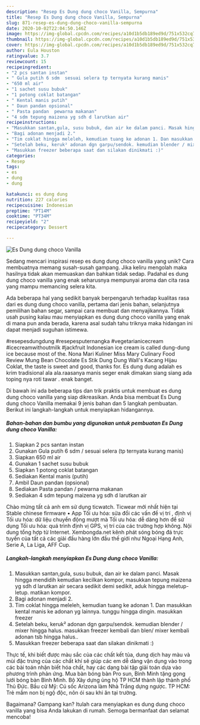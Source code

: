 ```yaml
---
description: "Resep Es Dung dung choco Vanilla, Sempurna"
title: "Resep Es Dung dung choco Vanilla, Sempurna"
slug: 871-resep-es-dung-dung-choco-vanilla-sempurna
date: 2020-10-02T22:04:50.146Z
image: https://img-global.cpcdn.com/recipes/a10d1b5db189ed9d/751x532cq70/es-dung-dung-choco-vanilla-foto-resep-utama.jpg
thumbnail: https://img-global.cpcdn.com/recipes/a10d1b5db189ed9d/751x532cq70/es-dung-dung-choco-vanilla-foto-resep-utama.jpg
cover: https://img-global.cpcdn.com/recipes/a10d1b5db189ed9d/751x532cq70/es-dung-dung-choco-vanilla-foto-resep-utama.jpg
author: Eula Houston
ratingvalue: 3.7
reviewcount: 15
recipeingredient:
- "2 pcs santan instan"
- " Gula putih 6 sdm  sesuai selera tp ternyata kurang manis"
- "650 ml air"
- "1 sachet susu bubuk"
- "1 potong coklat batangan"
- " Kental manis putih"
- " Daun pandan opsional"
- " Pasta pandan  pewarna makanan"
- "4 sdm tepung maizena yg sdh d larutkan air"
recipeinstructions:
- "Masukkan santan,gula, susu bubuk, dan air ke dalam panci. Masak hingga mendidih kemudian kecilkan kompor, masukkan tepung maizena yg sdh d larutkan air secara sedikit demi sedikit, aduk hingga meletup-letup. matikan kompor."
- "Bagi adonan menjadi 2."
- "Tim coklat hingga meleleh, kemudian tuang ke adonan 1. Dan masukkan kental manis ke adonan yg lainnya. tunggu hingga dingin. masukkan freezer"
- "Setelah beku, keruk² adonan dgn garpu/sendok. kemudian blender / mixer hingga halus. masukkan freezer kembali dan blen/ mixer kembali adonan tsb hingga halus.."
- "Masukkan freezer beberapa saat dan silakan dinikmati :)"
categories:
- Resep
tags:
- es
- dung
- dung

katakunci: es dung dung 
nutrition: 227 calories
recipecuisine: Indonesian
preptime: "PT14M"
cooktime: "PT34M"
recipeyield: "2"
recipecategory: Dessert

---
```



![Es Dung dung choco Vanilla](https://img-global.cpcdn.com/recipes/a10d1b5db189ed9d/751x532cq70/es-dung-dung-choco-vanilla-foto-resep-utama.jpg)

Sedang mencari inspirasi resep es dung dung choco vanilla yang unik? Cara membuatnya memang susah-susah gampang. Jika keliru mengolah maka hasilnya tidak akan memuaskan dan bahkan tidak sedap. Padahal es dung dung choco vanilla yang enak seharusnya mempunyai aroma dan cita rasa yang mampu memancing selera kita.

Ada beberapa hal yang sedikit banyak berpengaruh terhadap kualitas rasa dari es dung dung choco vanilla, pertama dari jenis bahan, selanjutnya pemilihan bahan segar, sampai cara membuat dan menyajikannya. Tidak usah pusing kalau mau menyiapkan es dung dung choco vanilla yang enak di mana pun anda berada, karena asal sudah tahu triknya maka hidangan ini dapat menjadi suguhan istimewa.

#resepesdungdung #resepesputernangka #vegetarianicecream #icecreamwithoutmilk #jackfruit Indonesian ice cream is called dung-dung ice because most of the. Nona Mari Kuliner Miss Mary Culinary Food Review Mung Bean Chocolate Es Stik Dung Dung Wall&#39;s Kacang Hijau Coklat, the taste is sweet and good, thanks for. Es dung dung adalah es krim tradisional ala ala.raasanya manis seger enak dimakan siang siang ada toping nya roti tawar . enak banget.


Di bawah ini ada beberapa tips dan trik praktis untuk membuat es dung dung choco vanilla yang siap dikreasikan. Anda bisa membuat Es Dung dung choco Vanilla memakai 9 jenis bahan dan 5 langkah pembuatan. Berikut ini langkah-langkah untuk menyiapkan hidangannya.

<!--inarticleads1-->

##### Bahan-bahan dan bumbu yang digunakan untuk pembuatan Es Dung dung choco Vanilla:

1. Siapkan 2 pcs santan instan
1. Gunakan  Gula putih 6 sdm / sesuai selera (tp ternyata kurang manis)
1. Siapkan 650 ml air
1. Gunakan 1 sachet susu bubuk
1. Siapkan 1 potong coklat batangan
1. Sediakan  Kental manis (putih)
1. Ambil  Daun pandan (opsional)
1. Sediakan  Pasta pandan / pewarna makanan
1. Sediakan 4 sdm tepung maizena yg sdh d larutkan air


Chào mừng tất cả anh em sử dụng ticwatch. Ticwear mới nhất hiện tại Stable chinese firmware • App Tối ưu hóa: sửa đổi các vấn đề vị trí , định vị Tối ưu hóa: dữ liệu chuyển động mượt mà Tối ưu hóa: dễ dàng hơn để sử dụng Tối ưu hóa: quá trình định vị GPS, vị trí của các trường hợp không. Nội dung tổng hợp từ Internet. Xembongda.net kênh phát sóng bóng đá trực tuyến của tất cả các giải đấu hàng lớn đầu thế giới như Ngoại Hạng Anh, Serie A, La Liga, AFF Cup. 

<!--inarticleads2-->

##### Langkah-langkah menyiapkan Es Dung dung choco Vanilla:

1. Masukkan santan,gula, susu bubuk, dan air ke dalam panci. Masak hingga mendidih kemudian kecilkan kompor, masukkan tepung maizena yg sdh d larutkan air secara sedikit demi sedikit, aduk hingga meletup-letup. matikan kompor.
1. Bagi adonan menjadi 2.
1. Tim coklat hingga meleleh, kemudian tuang ke adonan 1. Dan masukkan kental manis ke adonan yg lainnya. tunggu hingga dingin. masukkan freezer
1. Setelah beku, keruk² adonan dgn garpu/sendok. kemudian blender / mixer hingga halus. masukkan freezer kembali dan blen/ mixer kembali adonan tsb hingga halus..
1. Masukkan freezer beberapa saat dan silakan dinikmati :)


Thực tế, khi biết được màu sắc của các chất kết tủa, dung dịch hay màu và mùi đặc trưng của các chất khí sẽ giúp các em dễ dàng vận dụng vào trong các bài toán nhận biết hóa chất, hay các dạng bài tập giải toán dựa vào phương trình phản ứng. Mua bàn bóng bàn Pro sun, Bình Minh tặng gọng lưới bóng bàn Bình Minh. Bộ Xây dựng ủng hộ TP HCM thành lập thành phố Thủ Đức. Bầu cử Mỹ: Cú sốc Arizona làm Nhà Trắng dựng ngược. TP HCM: Trẻ mầm non bị ngộ độc, nôn ói sau khi ăn tại trường. 

Bagaimana? Gampang kan? Itulah cara menyiapkan es dung dung choco vanilla yang bisa Anda lakukan di rumah. Semoga bermanfaat dan selamat mencoba!
